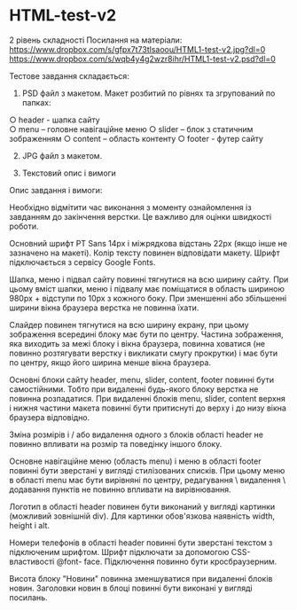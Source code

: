 # HTML-test-v2

2 рівень складності 
Посилання на матеріали:
https://www.dropbox.com/s/gfpx7t73tlsaoou/HTML1-test-v2.jpg?dl=0
https://www.dropbox.com/s/wqb4y4g2wzr8ihr/HTML1-test-v2.psd?dl=0

Тестове завдання складається: 
1.    PSD файл з макетом. Макет розбитий  по рівнях та згрупований по папках:
 
○     header - шапка сайту  
○     menu – головне навігаційне меню
○     slider – блок з статичним зображенням
○     content – область контенту
○     footer - футер сайту
 
2.    JPG файл з макетом.
 
3.    Текстовий опис і вимоги

 Опис завдання і вимоги:

Необхідно відмітити час виконання з моменту ознайомлення із завданням до закінчення верстки. Це важливо для оцінки швидкості роботи. 

Основний шрифт PT Sans 14px і міжрядкова відстань 22px (якщо інше не зазначено на макеті). Колір тексту повинен відповідати макету. Шрифт підключається з сервісу Google Fonts.

Шапка, меню і підвал сайту повинні тягнутися на всю ширину сайту. При цьому вміст шапки, меню і підвалу має поміщатися в область шириною 980px + відступи по 10px з кожного боку. При зменшенні або збільшенні ширини вікна браузера верстка не повинна їхати.

Слайдер повинен тягнутися на всю ширину екрану, при цьому зображення всередині блоку має бути по центру. Частина зображення, яка виходить за межі блоку і вікна браузера, повинна ховатися (не повинно розтягувати верстку і викликати смугу прокрутки) і має бути по центру, якщо його ширина менше вікна браузера.

Основні блоки сайту header, menu, slider, content, footer повинні бути самостійними. Тобто при видаленні будь-якого блоку верстка не повинна розпадатися. При видаленні блоків menu, slider, content верхня і нижня частини макета повинні бути притиснуті до верху і до низу вікна браузера відповідно.

Зміна розмірів і / або видалення одного з блоків області header не повинно впливати на розмір та поведінку іншого блоку.

Основне навігаційне меню (область menu) і меню в області footer повинні бути зверстані у вигляді стилізованих списків. При цьому меню в області menu має бути вирівняні по центру, редагування \ видалення \ додавання пунктів не повинно впливати на вирівнювання.

Логотип в області header повинен бути виконаний у вигляді картинки (можливий зовнішній div). Для картинки обов'язкова наявність width, height і alt.

Номери телефонів в області header повинні бути зверстані текстом з підключеним шрифтом. Шрифт підключати за допомогою CSS-властивості @font- face. Підключення повинно бути кросбраузерним.

 Висота блоку "Новини" повинна зменшуватися при видаленні блоків новин. Заголовки новин в блоці повинні бути виконані у вигляді посилань.



